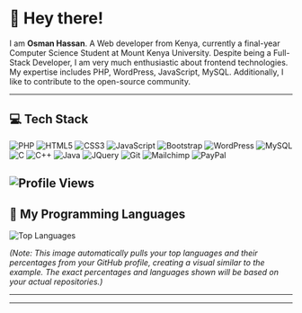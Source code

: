 # 👋 Hey there!

I am **Osman Hassan**. A Web developer from Kenya, currently a final-year Computer Science Student at Mount Kenya University. Despite being a Full-Stack Developer, I am very much enthusiastic about frontend technologies. My expertise includes PHP, WordPress, JavaScript, MySQL. Additionally, I like to contribute to the open-source community.

---

## 💻 Tech Stack

![PHP](https://img.shields.io/badge/PHP-777BB4?style=for-the-badge&logo=php&logoColor=white)
![HTML5](https://img.shields.io/badge/HTML5-E34F26?style=for-the-badge&logo=html5&logoColor=white)
![CSS3](https://img.shields.io/badge/CSS3-1572B6?style=for-the-badge&logo=css3&logoColor=white)
![JavaScript](https://img.shields.io/badge/JavaScript-F7DF1E?style=for-the-badge&logo=javascript&logoColor=black)
![Bootstrap](https://img.shields.io/badge/Bootstrap-7952B3?style=for-the-badge&logo=bootstrap&logoColor=white)
![WordPress](https://img.shields.io/badge/WordPress-21759B?style=for-the-badge&logo=wordpress&logoColor=white)
![MySQL](https://img.shields.io/badge/MySQL-4479A1?style=for-the-badge&logo=mysql&logoColor=white)
![C](https://img.shields.io/badge/C-A8B9CC?style=for-the-badge&logo=c&logoColor=white)
![C++](https://img.shields.io/badge/C%2B%2B-00599C?style=for-the-badge&logo=c%2B%2B&logoColor=white)
![Java](https://img.shields.io/badge/Java-007396?style=for-the-badge&logo=java&logoColor=white)
![JQuery](https://img.shields.io/badge/jQuery-0769AD?style=for-the-badge&logo=jquery&logoColor=white)
![Git](https://img.shields.io/badge/Git-F05032?style=for-the-badge&logo=git&logoColor=white)
![Mailchimp](https://img.shields.io/badge/Mailchimp-EE3224?style=for-the-badge&logo=mailchimp&logoColor=white)
![PayPal](https://img.shields.io/badge/PayPal-00457C?style=for-for-the-badge&logo=paypal&logoColor=white)


![Profile Views](https://komarev.com/ghpvc/?username=OSMANHASSAN-dev-dev&color=blue)
---

## 🚀 My Programming Languages

![Top Languages](https://github-readme-stats.vercel.app/api/top-langs/?username=OSMANHASSAN-dev&layout=compact&langs_count=10&theme=default)

*(Note: This image automatically pulls your top languages and their percentages from your GitHub profile, creating a visual similar to the example. The exact percentages and languages shown will be based on your actual repositories.)*

---
---
